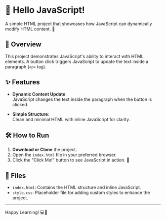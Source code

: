 # 👋 Hello JavaScript!  

A simple HTML project that showcases how JavaScript can dynamically modify HTML content. 🌟  

## 📖 Overview  

This project demonstrates JavaScript's ability to interact with HTML elements. A button click triggers JavaScript to update the text inside a paragraph (`<p>` tag).  

## ✨ Features  

- **Dynamic Content Update**:  
  JavaScript changes the text inside the paragraph when the button is clicked.  

- **Simple Structure**:  
  Clean and minimal HTML with inline JavaScript for clarity.  

## 🛠 How to Run  

1. **Download or Clone** the project.  
2. Open the `index.html` file in your preferred browser.  
3. Click the "Click Me!" button to see JavaScript in action. 🚀  

## 📁 Files  

- `index.html`: Contains the HTML structure and inline JavaScript.  
- `style.css`: Placeholder file for adding custom styles to enhance the project.  

---

Happy Learning! 💻🎉  
